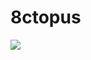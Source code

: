 # 8ctopus

![](https://github-readme-stats.vercel.app/api?username=8ctopus&show_icons=true&count_private=true&include_all_commits=true)

